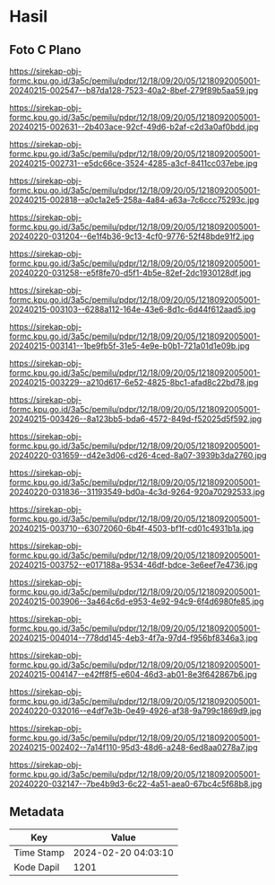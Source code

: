 # Hasil

## Foto C Plano

https://sirekap-obj-formc.kpu.go.id/3a5c/pemilu/pdpr/12/18/09/20/05/1218092005001-20240215-002547--b87da128-7523-40a2-8bef-279f89b5aa59.jpg

https://sirekap-obj-formc.kpu.go.id/3a5c/pemilu/pdpr/12/18/09/20/05/1218092005001-20240215-002631--2b403ace-92cf-49d6-b2af-c2d3a0af0bdd.jpg

https://sirekap-obj-formc.kpu.go.id/3a5c/pemilu/pdpr/12/18/09/20/05/1218092005001-20240215-002731--e5dc66ce-3524-4285-a3cf-8411cc037ebe.jpg

https://sirekap-obj-formc.kpu.go.id/3a5c/pemilu/pdpr/12/18/09/20/05/1218092005001-20240215-002818--a0c1a2e5-258a-4a84-a63a-7c6ccc75293c.jpg

https://sirekap-obj-formc.kpu.go.id/3a5c/pemilu/pdpr/12/18/09/20/05/1218092005001-20240220-031204--6e1f4b36-9c13-4cf0-9776-52f48bde91f2.jpg

https://sirekap-obj-formc.kpu.go.id/3a5c/pemilu/pdpr/12/18/09/20/05/1218092005001-20240220-031258--e5f8fe70-d5f1-4b5e-82ef-2dc1930128df.jpg

https://sirekap-obj-formc.kpu.go.id/3a5c/pemilu/pdpr/12/18/09/20/05/1218092005001-20240215-003103--6288a112-164e-43e6-8d1c-6d44f612aad5.jpg

https://sirekap-obj-formc.kpu.go.id/3a5c/pemilu/pdpr/12/18/09/20/05/1218092005001-20240215-003141--1be9fb5f-31e5-4e9e-b0b1-721a01d1e09b.jpg

https://sirekap-obj-formc.kpu.go.id/3a5c/pemilu/pdpr/12/18/09/20/05/1218092005001-20240215-003229--a210d617-6e52-4825-8bc1-afad8c22bd78.jpg

https://sirekap-obj-formc.kpu.go.id/3a5c/pemilu/pdpr/12/18/09/20/05/1218092005001-20240215-003426--8a123bb5-bda6-4572-849d-f52025d5f592.jpg

https://sirekap-obj-formc.kpu.go.id/3a5c/pemilu/pdpr/12/18/09/20/05/1218092005001-20240220-031659--d42e3d06-cd26-4ced-8a07-3939b3da2760.jpg

https://sirekap-obj-formc.kpu.go.id/3a5c/pemilu/pdpr/12/18/09/20/05/1218092005001-20240220-031836--31193549-bd0a-4c3d-9264-920a70292533.jpg

https://sirekap-obj-formc.kpu.go.id/3a5c/pemilu/pdpr/12/18/09/20/05/1218092005001-20240215-003710--63072060-6b4f-4503-bf1f-cd01c4931b1a.jpg

https://sirekap-obj-formc.kpu.go.id/3a5c/pemilu/pdpr/12/18/09/20/05/1218092005001-20240215-003752--e017188a-9534-46df-bdce-3e6eef7e4736.jpg

https://sirekap-obj-formc.kpu.go.id/3a5c/pemilu/pdpr/12/18/09/20/05/1218092005001-20240215-003906--3a464c6d-e953-4e92-94c9-6f4d6980fe85.jpg

https://sirekap-obj-formc.kpu.go.id/3a5c/pemilu/pdpr/12/18/09/20/05/1218092005001-20240215-004014--778dd145-4eb3-4f7a-97d4-f956bf8346a3.jpg

https://sirekap-obj-formc.kpu.go.id/3a5c/pemilu/pdpr/12/18/09/20/05/1218092005001-20240215-004147--e42ff8f5-e604-46d3-ab01-8e3f642867b6.jpg

https://sirekap-obj-formc.kpu.go.id/3a5c/pemilu/pdpr/12/18/09/20/05/1218092005001-20240220-032016--e4df7e3b-0e49-4926-af38-9a799c1869d9.jpg

https://sirekap-obj-formc.kpu.go.id/3a5c/pemilu/pdpr/12/18/09/20/05/1218092005001-20240215-002402--7a14f110-95d3-48d6-a248-6ed8aa0278a7.jpg

https://sirekap-obj-formc.kpu.go.id/3a5c/pemilu/pdpr/12/18/09/20/05/1218092005001-20240220-032147--7be4b9d3-6c22-4a51-aea0-67bc4c5f68b8.jpg


## Metadata

| Key        | Value               |
| ---------- | ------------------- |
| Time Stamp | 2024-02-20 04:03:10 |
| Kode Dapil | 1201                |



